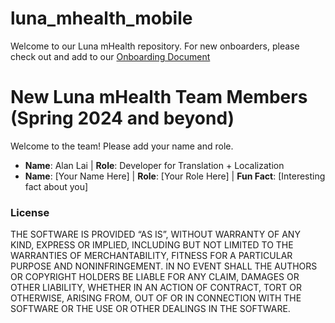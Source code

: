 # luna_mhealth_mobile

Welcome to our Luna mHealth repository.
For new onboarders, please check out and add to our [Onboarding Document](https://docs.google.com/document/d/1QCq0Zyi3qi2nkaMmSxh-R5hc02W5n2M66UqNIxYlZFc/edit?usp=sharing)

# New Luna mHealth Team Members (Spring 2024 and beyond)

Welcome to the team! Please add your name and role.

- **Name**: Alan Lai | **Role**: Developer for Translation + Localization
- **Name**: [Your Name Here] | **Role**: [Your Role Here] | **Fun Fact**: [Interesting fact about you]


### License
THE SOFTWARE IS PROVIDED “AS IS”, WITHOUT WARRANTY OF ANY KIND, EXPRESS OR IMPLIED, INCLUDING BUT NOT LIMITED TO THE WARRANTIES OF MERCHANTABILITY, FITNESS FOR A PARTICULAR PURPOSE AND NONINFRINGEMENT. IN NO EVENT SHALL THE AUTHORS OR COPYRIGHT HOLDERS BE LIABLE FOR ANY CLAIM, DAMAGES OR OTHER LIABILITY, WHETHER IN AN ACTION OF CONTRACT, TORT OR OTHERWISE, ARISING FROM, OUT OF OR IN CONNECTION WITH THE SOFTWARE OR THE USE OR OTHER DEALINGS IN THE SOFTWARE.
